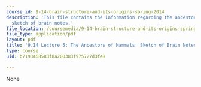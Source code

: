 ```yaml
---
course_id: 9-14-brain-structure-and-its-origins-spring-2014
description: 'This file contains the information regarding the ancestors of mammals:
  sketch of brain notes.'
file_location: /coursemedia/9-14-brain-structure-and-its-origins-spring-2014/b7193468583f8a200383f975727d3fe8_MIT9_14S14_Lecture5.pdf
file_type: application/pdf
layout: pdf
title: '9.14 Lecture 5: The Ancestors of Mammals: Sketch of Brain Notes'
type: course
uid: b7193468583f8a200383f975727d3fe8

---
```

None